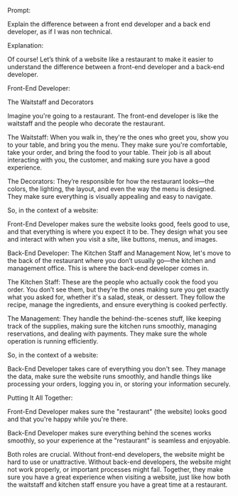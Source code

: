 Prompt:

Explain the difference between a front end developer and a back end developer, as if I was non technical.

Explanation:

Of course! Let’s think of a website like a restaurant to make it easier to understand the difference between a front-end developer and a back-end developer.

Front-End Developer:

The Waitstaff and Decorators

Imagine you're going to a restaurant. The front-end developer is like the waitstaff and the people who decorate the restaurant.

The Waitstaff: When you walk in, they're the ones who greet you, show you to your table, and bring you the menu. They make sure you're comfortable, take your order, and bring the food to your table. Their job is all about interacting with you, the customer, and making sure you have a good experience.

The Decorators: They’re responsible for how the restaurant looks—the colors, the lighting, the layout, and even the way the menu is designed. They make sure everything is visually appealing and easy to navigate.

So, in the context of a website:

Front-End Developer makes sure the website looks good, feels good to use, and that everything is where you expect it to be. They design what you see and interact with when you visit a site, like buttons, menus, and images.

Back-End Developer: The Kitchen Staff and Management
Now, let's move to the back of the restaurant where you don’t usually go—the kitchen and management office. This is where the back-end developer comes in.

The Kitchen Staff: These are the people who actually cook the food you order. You don’t see them, but they’re the ones making sure you get exactly what you asked for, whether it's a salad, steak, or dessert. They follow the recipe, manage the ingredients, and ensure everything is cooked perfectly.

The Management: They handle the behind-the-scenes stuff, like keeping track of the supplies, making sure the kitchen runs smoothly, managing reservations, and dealing with payments. They make sure the whole operation is running efficiently.

So, in the context of a website:

Back-End Developer takes care of everything you don't see. They manage the data, make sure the website runs smoothly, and handle things like processing your orders, logging you in, or storing your information securely.

Putting It All Together:

Front-End Developer makes sure the "restaurant" (the website) looks good and that you're happy while you're there.

Back-End Developer makes sure everything behind the scenes works smoothly, so your experience at the "restaurant" is seamless and enjoyable.

Both roles are crucial. Without front-end developers, the website might be hard to use or unattractive. Without back-end developers, the website might not work properly, or important processes might fail. Together, they make sure you have a great experience when visiting a website, just like how both the waitstaff and kitchen staff ensure you have a great time at a restaurant.
